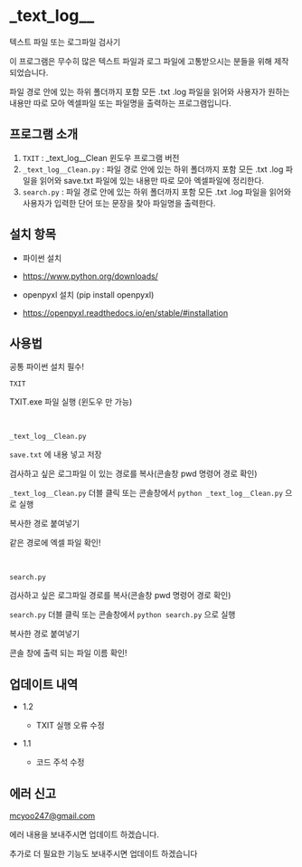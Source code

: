 # \_text_log\_\_

텍스트 파일 또는 로그파일 검사기

이 프로그램은 무수히 많은 텍스트 파일과 로그 파일에 고통받으시는 분들을 위해 제작되었습니다.

파일 경로 안에 있는 하위 폴더까지 포함 모든 .txt .log 파일을 읽어와 사용자가 원하는 내용만 따로 모아 엑셀파일 또는 파일명을 출력하는 프로그램입니다.

## 프로그램 소개

1. `TXIT` : \_text_log\_\_Clean 윈도우 프로그램 버전
2. `_text_log__Clean.py` : 파일 경로 안에 있는 하위 폴더까지 포함 모든 .txt .log 파일을 읽어와 save.txt 파일에 있는 내용만 따로 모아 엑셀파일에 정리한다.
3. `search.py` : 파일 경로 안에 있는 하위 폴더까지 포함 모든 .txt .log 파일을 읽어와 사용자가 입력한 단어 또는 문장을 찾아 파일명을 출력한다.

## 설치 항목

- 파이썬 설치

- https://www.python.org/downloads/

- openpyxl 설치 (pip install openpyxl)

- https://openpyxl.readthedocs.io/en/stable/#installation

## 사용법

공통 파이썬 설치 필수!

`TXIT`

TXIT.exe 파일 실행 (윈도우 만 가능)

<br/>

`_text_log__Clean.py`

`save.txt` 에 내용 넣고 저장

검사하고 싶은 로그파일 이 있는 경로를 복사(콘솔창 pwd 명령어 경로 확인)

`_text_log__Clean.py` 더블 클릭 또는 콘솔창에서 `python _text_log__Clean.py` 으로 실행

복사한 경로 붙여넣기

같은 경로에 엑셀 파일 확인!

<br/>

`search.py`

검사하고 싶은 로그파일 경로를 복사(콘솔창 pwd 명령어 경로 확인)

`search.py` 더블 클릭 또는 콘솔창에서 `python search.py` 으로 실행

복사한 경로 붙여넣기

콘솔 창에 출력 되는 파일 이름 확인!

## 업데이트 내역

- 1.2
  - TXIT 실행 오류 수정

- 1.1
  - 코드 주석 수정

## 에러 신고

mcyoo247@gmail.com

에러 내용을 보내주시면 업데이트 하겠습니다.

추가로 더 필요한 기능도 보내주시면 업데이트 하겠습니다
